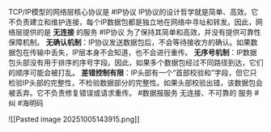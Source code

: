 TCP/IP模型的网络层核心协议是 #IP协议
	IP协议的设计哲学就是简单、高效。它不负责建立和维护连接，每个IP数据包都是独立地在网络中寻址和转发。因此，网络层提供的是 **无连接** 的服务 
#IP协议 为了保持其简单和高效，并没有提供可靠性保障机制。
      **无确认机制**：IP协议发送数据包后，不会等待接收方的确认。如果数据包在传输中丢失，IP层本身不会知道，也不会进行重传。
      **无序号机制**：IP数据包头部没有用于排序的序号字段。因此，如果多个数据包经过不同路径到达，它们的顺序可能会被打乱。
	  **差错控制有限**：IP头部有一个“首部校验和”字段，但它只检验IP头部的完整性，不检验数据部分的完整性。如果头部校验出错，该数据包会被丢弃。它不负责修复错误或请求重传。
#数据报服务 无连接、不可靠的 服务 
#纠 #海明码 

![[Pasted image 20251005143915.png]]